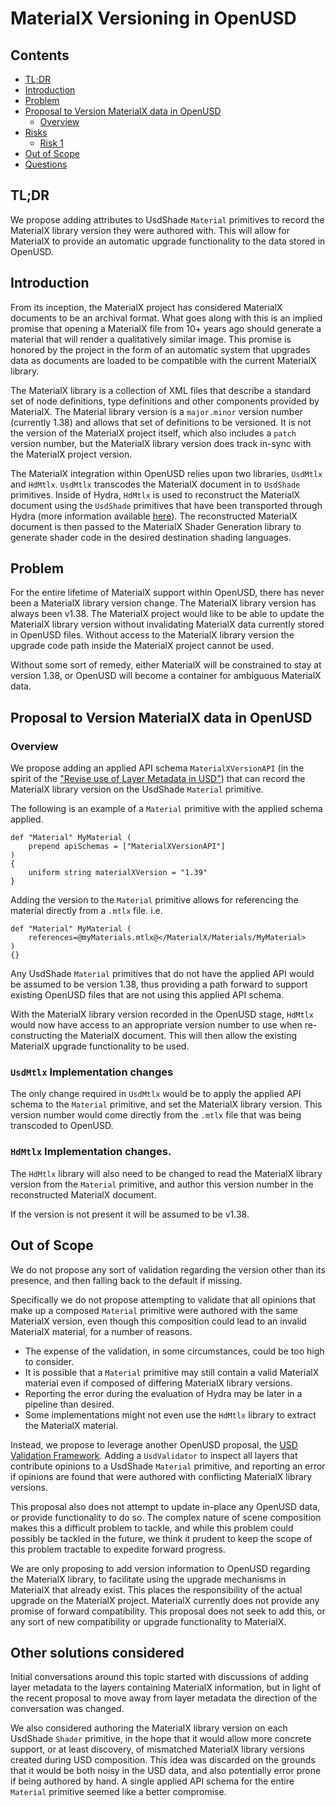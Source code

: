 # MaterialX Versioning in OpenUSD

## Contents
- [TL;DR](#tldr)
- [Introduction](#introduction)
- [Problem](#problem)
- [Proposal to Version MaterialX data in OpenUSD](#proposal-to-version-materialx-data-in-openusd)
    - [Overview](#overview) 
- [Risks](#risks)
    - [Risk 1](#risk_1)
- [Out of Scope](#out-of-scope)
- [Questions](#questions)

## TL;DR
We propose adding attributes to UsdShade `Material` primitives to record the MaterialX library version they were authored
with. This will allow for MaterialX to provide an automatic upgrade functionality to the data stored in OpenUSD.

## Introduction
From its inception, the MaterialX project has considered MaterialX documents to be an archival format.  What goes along 
with this is an implied promise that opening a MaterialX file from 10+ years ago should generate a material that will 
render a qualitatively similar image.  This promise is honored by the project in the form of an automatic system that 
upgrades data as documents are loaded to be compatible with the current MaterialX library.

The MaterialX library is a collection of XML files that describe a standard set of node definitions, type definitions and 
other components provided by MaterialX.  The Material library version is a `major.minor` version number (currently 1.38) 
and allows that set of definitions to be versioned.  It is not the version of the MaterialX project itself, which also 
includes a `patch` version number, but the MaterialX library version does track in-sync with the MaterialX project version.

The MaterialX integration within OpenUSD relies upon two libraries, `UsdMtlx` and `HdMtlx`. `UsdMtlx` transcodes the 
MaterialX document in to `UsdShade` primitives. Inside of Hydra, `HdMtlx` is used to reconstruct the
MaterialX document using the `UsdShade` primitives that have been transported through Hydra (more information 
available [here](https://openusd.org/release/api/_page__material_x__in__hydra__u_s_d.html)). The reconstructed MaterialX 
document is then passed to the MaterialX Shader Generation library to generate shader code in the desired destination
shading languages.

## Problem
For the entire lifetime of MaterialX support within OpenUSD, there has never been a MaterialX library version change. The 
MaterialX library version has always been v1.38. The MaterialX project would like to be able to update the MaterialX 
library version without invalidating MaterialX data currently stored in OpenUSD files. Without access to the MaterialX 
library version the upgrade code path inside the MaterialX project cannot be used.

Without some sort of remedy, either MaterialX will be constrained to stay at version 1.38, or OpenUSD will become a 
container for ambiguous MaterialX data.  

## Proposal to Version MaterialX data in OpenUSD
### Overview
We propose adding an applied API schema `MaterialXVersionAPI` (in the spirit of the 
["Revise use of Layer Metadata in USD"](https://github.com/PixarAnimationStudios/OpenUSD-proposals/blob/main/proposals/revise_use_of_layer_metadata/README.md)) 
that can record the MaterialX library version on the UsdShade `Material` primitive.  

The following is an example of a `Material` primitive with the applied schema applied.
```
def "Material" MyMaterial ( 
    prepend apiSchemas = ["MaterialXVersionAPI"]
)
{
    uniform string materialXVersion = "1.39"
}
```

Adding the version to the `Material` 
primitive allows for referencing the material directly from a `.mtlx` file. i.e.

```
def "Material" MyMaterial (
    references=@myMaterials.mtlx@</MaterialX/Materials/MyMaterial>
)
{}
```

Any UsdShade `Material` primitives that do not have the applied API would be assumed to be version 1.38, thus providing a 
path forward to support existing OpenUSD files that are not using this applied API schema.

With the MaterialX library version recorded in the OpenUSD stage, `HdMtlx` would now have access to an appropriate 
version number to use when re-constructing the MaterialX document. This will then allow the existing MaterialX upgrade 
functionality to be used.

### `UsdMtlx` Implementation changes

The only change required in `UsdMtlx` would be to apply the applied API schema to the `Material` primitive, and set the
MaterialX library version.  This version number would come directly from the `.mtlx` file that was being transcoded to 
OpenUSD.

### `HdMtlx` Implementation changes.

The `HdMtlx` library will also need to be changed to read the MaterialX library version from the `Material` primitive, 
and author this version number in the reconstructed MaterialX document.

If the version is not present it will be assumed to be v1.38. 

## Out of Scope
We do not propose any sort of validation regarding the version other than its presence, and then falling back
to the default if missing. 

Specifically we do not propose attempting to validate that all opinions that make up a composed
`Material` primitive were authored with the same MaterialX version, even though this composition could lead to an
invalid MaterialX material, for a number of reasons.
* The expense of the validation, in some circumstances, could be too high to consider.
* It is possible that a `Material` primitive may still contain a valid MaterialX material even if composed of differing
  MaterialX library versions.
* Reporting the error during the evaluation of Hydra may be later in a pipeline than desired.
* Some implementations might not even use the `HdMtlx` library to extract the MaterialX material.

Instead, we propose to leverage another OpenUSD proposal, the [USD Validation Framework](https://github.com/PixarAnimationStudios/OpenUSD-proposals/tree/main/proposals/usd-validation-framework). Adding a `UsdValidator` to
inspect all layers that contribute opinions to a UsdShade `Material` primitive, and reporting an error if opinions are
found that were authored with conflicting MaterialX library versions.

This proposal also does not attempt to update in-place any OpenUSD data, or provide functionality to do so. The complex 
nature of scene composition makes this a difficult problem to tackle, and while this problem could possibly be tackled 
in the future, we think it prudent to keep the scope of this problem tractable to expedite forward progress.

We are only proposing to add version information to OpenUSD regarding the MaterialX library, to facilitate using the upgrade
mechanisms in MaterialX that already exist. This places the responsibility of the actual upgrade on the MaterialX project.
MaterialX currently does not provide any promise of forward compatibility. This proposal does not seek to add this, or 
any sort of new compatibility or upgrade functionality to MaterialX.

## Other solutions considered

Initial conversations around this topic started with discussions of adding layer metadata to the layers containing 
MaterialX information, but in light of the recent proposal to move away from layer metadata the direction of the 
conversation was changed.

We also considered authoring the MaterialX library version on each UsdShade `Shader` primitive, in the hope that it 
would allow more concrete support, or at least discovery, of mismatched MaterialX library versions created during USD 
composition.  This idea was discarded on the grounds that it would be both noisy in the USD data, and also potentially 
error prone if being authored by hand. A single applied API schema for the entire `Material` primitive seemed like a 
better compromise.
